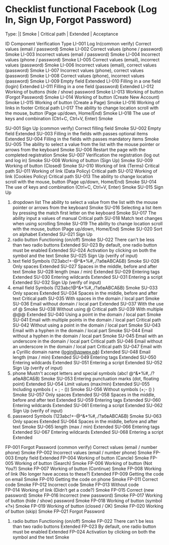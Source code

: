 # Checklist functional Facebook (Log In, Sign Up, Forgot Password)  

Type: |[ Smoke
      | Critical path
      | Extended
      | Acceptance

  ID	Component 	           Verification 	                Type 
LI-001	Log In(common verify)	   Correct values (email / password)	Smoke
LI-002		                   Correct values (phone / password)	Smoke
LI-003		                   Incorrect values (email / password)	Smoke
LI-004		                   Incorrect values (phone / password)	Smoke
LI-005		                   Correct values (email), 
                                   incorrect values (password)	        Smoke
LI-006		                   Incorrect values (email), 
                                   correct values (password)	        Smoke
LI-007		                   Incorrect values (phone), 
                                   correct values (password)	        Smoke
LI-008		                   Correct values (phone), 
                                   incorrect values (password)	        Smoke
LI-009		                   Empty field	                        Extended
LI-010		                   Filling in a one field (login)	Extended
LI-011		                   Filling in a one field (password)	Extended
LI-012		                   Working of buttons 
                                   (hide / show) password	        Smoke
LI-013		                   Working of button (Forgot Password)	Smoke
LI-014		                   Working of button 
                                   (Create New Account)	                Smoke
LI-015		                   Working of button (Create a Page)	Smoke
LI-016		                   Working of links in footer	        Critical path
LI-017		                   The ability to change location 
                                   scroll with the mouse, 
				   button (Page up/down, Home/End)	Smoke
LI-018		                   The use of keys and combination 
                                   (Ctrl+C, Ctrl+V, Enter)	        Smoke
			
SU-001	Sign Up (common verify)	Correct filling field 	Smoke
SU-002		Empty field	Extended
SU-003		Filling in the fields with passes optional items	Extended
SU-004		Filling in the fields with passes mandatory items	Smoke
SU-005		The ability to select a value from the list with the mouse pointer or arrows from the keyboard	Smoke
SU-006		Restart the page with the completed registration	Smoke
SU-007		Verification the registration (log out and log in)	Smoke
SU-008		Working of button (Sign Up) 	Smoke
SU-009		Working of button (Closed)	Smoke
SU-010		Working of link (Terms)	Critical path
SU-011		Working of link (Data Policy)	Critical path
SU-012		Working of link (Cookies Policy)	Critical path
SU-013		The ability to change location scroll with the mouse, button (Page up/down, Home/End)	Smoke
SU-014		The use of keys and combination (Ctrl+C, Ctrl+V, Enter)	Smoke
SU-015	Sign Up 
1) dropdown list	The ability to select a value from the list with the mouse pointer or arrows from the keyboard	Smoke
SU-016		Selecting a list item by pressing the match first letter on the keyboard	Smoke
SU-017		The ability input a values of manual 	Critical path
SU-018		Match text changes when using scrolling	Smoke
SU-019		The ability to change location scroll with the mouse, button (Page up/down, Home/End)	Smoke
SU-020		Sort on alphabet	Extended
SU-021	Sign Up 
2) radio button	Functioning (on/off)	Smoke
SU-022		There can't be less than two radio buttons	Extended
SU-023		By default, one radio button must be enabled	Extended
SU-024		Activation by clicking on both the symbol and the text	Smoke
SU-025	Sign Up (verify of input)
3) text field	Symbols (123abc!+-@^&*%#,./?абвABCАБВ)	Smoke
SU-026		Only spaces	Extended
SU-027		Spaces in the middle, before and after text	Smoke
SU-028		length (max / min)	Extended
SU-029		Entering tags	Extended
SU-030		Entering wildcards	Extended
SU-031		Entering a script	Extended
SU-032	Sign Up (verify of input)
4) email field	Symbols (123abc!@^&*%#,./?абвABCАБВ)	Smoke
SU-033		Only spaces	Extended
SU-034		Spaces in the middle, before and after text	Critical path
SU-035		With spaces in the domain / local part	Smoke
SU-036		Email without domain / local part	Extended
SU-037		With the use of @	Smoke
SU-038		Without using @	Critical path
SU-039		With multiple @@@	Extended
SU-040		Using a point in the domain / local part	Smoke
SU-041		Email with multiple points in the domain / local part	Critical path
SU-042		Without using a point in the domain / local part	Smoke
SU-043		Email with a hyphen in the domain / local part	Smoke
SU-044		Email without a hyphen in the domain / local part	Smoke
SU-045		Email with an underscore in the domain / local part	Critical path
SU-046		Email without an underscore in the domain / local part	Critical path
SU-047		Email with a Cyrillic domain name (login@домен.рф)	Extended
SU-048		Email length (max / min)	Extended
SU-049		Entering tags	Extended
SU-050		Entering wildcards	Extended
SU-051		Entering a script	Extended
SU-052	Sign Up (verify of input)
5) phone	Mustn't accept letters and special symbols (abc! @^&*%#,./?абвABCАБВ)	Smoke
SU-053		Entering punctuation marks (dot, floating point)	Extended
SU-054		Limit values (max/min)	Extended
SU-055		Including symbols ( + ; - ())	Smoke
SU-056		Without symbols (+;- () )	Smoke
SU-057		Only spaces	Extended
SU-058		Spaces in the middle, before and after text	Extended
SU-059		Entering tags	Extended
SU-060		Entering wildcards	Extended
SU-061		Entering a script	Extended
SU-062	Sign Up (verify of input)
6) password	Symbols (123abc!+-@^&*%#,./?абвABCАБВ)	Smoke
SU-063		Only spaces	Extended
SU-064		Spaces in the middle, before and after text	Smoke
SU-065		length (max / min)	Extended
SU-066		Entering tags	Extended
SU-067		Entering wildcards	Extended
SU-068		Entering a script	Extended

FP-001	Forgot Password
(common verify)	Correct values (email / number phone)	Smoke
FP-002		Incorrect values (email / number phone)	Smoke
FP-003		Empty field	Extended
FP-004		Working of button (Cancle)	Smoke
FP-005		Working of button (Search)	Smoke
FP-006		Working of button (Not You?)	Smoke
FP-007		Working of button (Continue)	Smoke
FP-008		Working of link (No longer have access to these?)	Extended
FP-009		Getting the code on email	Smoke
FP-010		Getting the code on phone	Smoke
FP-011		Correct code	Smoke
FP-012		Incorrect code	Smoke
FP-013		Without code	
FP-014		Working of link (Didn’t get a code?)	Smoke
FP-015		Correct (new password)	Smoke
FP-016		Incorrect (new password)	Smoke
FP-017		Working of button (hide / show) password	Smoke
FP-018		Working of button (symbol «?»)	Smoke
FP-019		Working of button (closed / OK)	Smoke
FP-020		Working of button (skip)	Smoke
FP-021	Forgot Password
1) radio button	Functioning (on/off)	Smoke
FP-022		There can't be less than two radio buttons	Extended
FP-023		By default, one radio button must be enabled	Extended
FP-024		Activation by clicking on both the symbol and the text	Smoke

